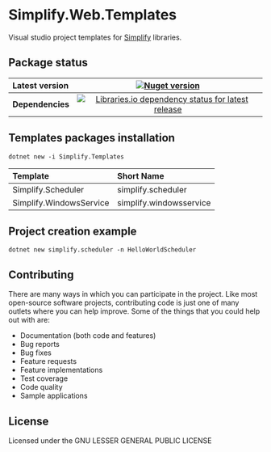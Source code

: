# Simplify.Web.Templates

Visual studio project templates for [Simplify](https://github.com/SimplifyNet/Simplify) libraries.

## Package status

| Latest version   |                            [![Nuget version](http://img.shields.io/badge/nuget-v0.1-blue.svg)](https://www.nuget.org/packages/Simplify.Templates/)                             |
| :--------------- | :----------------------------------------------------------------------------------------------------------------------------------------------------------------------------: |
| **Dependencies** | [![Libraries.io dependency status for latest release](https://img.shields.io/librariesio/release/nuget/Simplify.Templates.svg)](https://libraries.io/nuget/Simplify.Templates) |

## Templates packages installation

```console
dotnet new -i Simplify.Templates
```

| Template                | Short Name              |
| :---------------------- | :---------------------- |
| Simplify.Scheduler      | simplify.scheduler      |
| Simplify.WindowsService | simplify.windowsservice |

## Project creation example

```console
dotnet new simplify.scheduler -n HelloWorldScheduler
```

## Contributing

There are many ways in which you can participate in the project. Like most open-source software projects, contributing code is just one of many outlets where you can help improve. Some of the things that you could help out with are:

- Documentation (both code and features)
- Bug reports
- Bug fixes
- Feature requests
- Feature implementations
- Test coverage
- Code quality
- Sample applications

## License

Licensed under the GNU LESSER GENERAL PUBLIC LICENSE
